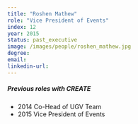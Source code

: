 ```yaml
---
title: "Roshen Mathew"
role: "Vice President of Events"
index: 12
year: 2015
status: past_executive
image: /images/people/roshen_mathew.jpg
degree:
email:
linkedin-url:
---
```

##### Previous roles with CREATE

- 2014 Co-Head of UGV Team
- 2015 Vice President of Events
